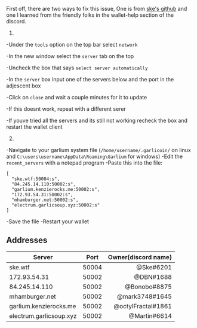 First off, there are two ways to fix this issue, One is from [ske's github](https://xske.github.io/garlium/) and one I learned from the friendly folks in the wallet-help section of the discord.

1.
  -Under the `tools` option on the top bar select `network`
  
  -In the new window select the `server` tab on the top
  
  -Uncheck the box that says `select server automatically`
  
  -In the `server` box input one of the servers below and the port in the adjescent box
  
  -Click on `close` and wait a couple minutes for it to update
  
  -If this doesnt work, repeat with a different serer
  
  -If youve tried all the servers and its still not working recheck the box and restart the wallet client
  
2.
  -Navigate to your garlium system file (`/home/username/.garlicoin/` on linux and `C:\users\username\AppData\Roaming\Garlium` for windows)
  -Edit the `recent_servers` with a notepad program
  -Paste this into the file:
  
  ```
  [
    "ske.wtf:50004:s",
    "84.245.14.110:50002:s",
    "garlium.kenzierocks.me:50002:s",
    "172.93.54.31:50002:s",
    "mhamburger.net:50002:s",
    "electrum.garlicsoup.xyz:50002:s"
  ]
  ```
  -Save the file
  -Restart your wallet

## Addresses
| Server        | Port          | Owner(discord name)  |
| ------------- |:-------------:| -----:|
| ske.wtf      | 50004 | @Ske#6201 |
| 172.93.54.31      | 50002      |  @DBN#1688 |
| 84.245.14.110 | 50002      |    @Bonobo#8875 |
| mhamburger.net |	50002	| @mark3748#1645|
| garlium.kenzierocks.me	| 50002 |	@octylFractal#1861 |
| electrum.garlicsoup.xyz |	50002 |	@Martin#6614 |
